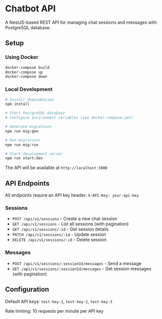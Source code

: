 # Chatbot API

A NestJS-based REST API for managing chat sessions and messages with PostgreSQL database.

## Setup

### Using Docker
```bash
docker-compose build
docker-compose up
docker-compose down
```

### Local Development
```bash
# Install dependencies
npm install

# Start PostgreSQL database
# Configure environment variables (see docker-compose.yml)

# Generate migrations
npm run mig:gen

# Run migrations
npm run mig:run

# Start development server
npm run start:dev
```

The API will be available at `http://localhost:3000`

## API Endpoints

All endpoints require an API key header: `X-API-Key: your-api-key`

### Sessions
- `POST /api/v1/sessions` - Create a new chat session
- `GET /api/v1/sessions` - List all sessions (with pagination)
- `GET /api/v1/sessions/:id` - Get session details
- `PATCH /api/v1/sessions/:id` - Update session
- `DELETE /api/v1/sessions/:id` - Delete session

### Messages
- `POST /api/v1/sessions/:sessionId/messages` - Send a message
- `GET /api/v1/sessions/:sessionId/messages` - Get session messages (with pagination)

## Configuration

Default API keys: `test-key-1`, `test-key-2`, `test-key-3`

Rate limiting: 10 requests per minute per API key
